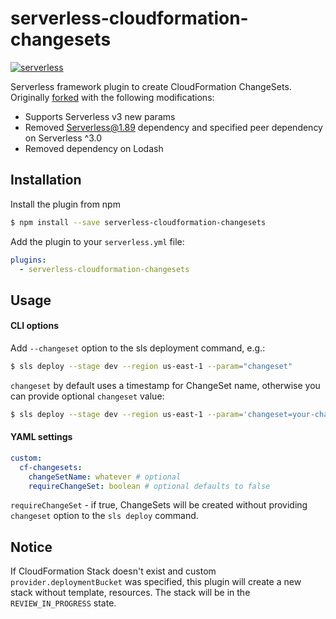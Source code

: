 # serverless-cloudformation-changesets
[![serverless](http://public.serverless.com/badges/v3.svg)](http://www.serverless.com)


Serverless framework plugin to create CloudFormation ChangeSets. Originally [forked](https://github.com/trek10inc/serverless-cloudformation-changesets) with the following modifications:
- Supports Serverless v3 new params
- Removed Serverless@1.89 dependency and specified peer dependency on Serverless ^3.0
- Removed dependency on Lodash

## Installation

Install the plugin from npm

```bash
$ npm install --save serverless-cloudformation-changesets
```

Add the plugin to your `serverless.yml` file:

```yaml
plugins:
  - serverless-cloudformation-changesets
```

## Usage
#### CLI options
Add `--changeset` option to the sls deployment command, e.g.:
```bash
$ sls deploy --stage dev --region us-east-1 --param="changeset"
```
`changeset` by default uses a timestamp for ChangeSet name, otherwise you can provide optional `changeset` value:
```bash
$ sls deploy --stage dev --region us-east-1 --param='changeset=your-changeset-name'
```

#### YAML settings
```yaml
custom:
  cf-changesets:
    changeSetName: whatever # optional
    requireChangeSet: boolean # optional defaults to false
```
`requireChangeSet` - if true, ChangeSets will be created without providing `changeset` option to the `sls deploy` command.

## Notice
If CloudFormation Stack doesn't exist and custom `provider.deploymentBucket` was specified, this plugin will create a new stack without template, resources. The stack will be in the `REVIEW_IN_PROGRESS` state.
